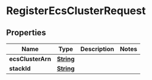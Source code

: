 

# RegisterEcsClusterRequest


## Properties

| Name | Type | Description | Notes |
|------------ | ------------- | ------------- | -------------|
|**ecsClusterArn** | [**String**](String.md) |  |  |
|**stackId** | [**String**](String.md) |  |  |



